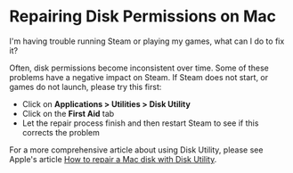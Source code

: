 # Repairing Disk Permissions on Mac

I'm having trouble running Steam or playing my games, what can I do to fix it?  
  
Often, disk permissions become inconsistent over time. Some of these problems have a negative impact on Steam. If Steam does not start, or games do not launch, please try this first:  

* Click on **Applications > Utilities > Disk Utility**
* Click on the **First Aid** tab
* Let the repair process finish and then restart Steam to see if this corrects the problem

    
  
For a more comprehensive article about using Disk Utility, please see Apple's article [How to repair a Mac disk with Disk Utility](https://support.apple.com/en-us/HT210898).